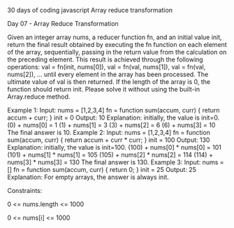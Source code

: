 30 days of coding javascript
Array reduce transformation

Day 07 - Array Reduce Transformation  

Given an integer array nums, a reducer function fn, and an initial value init, return the final result obtained by executing the fn function on each element of the array, sequentially, passing in the return value from the calculation on the preceding element.
This result is achieved through the following operations: val = fn(init, nums[0]), val = fn(val, nums[1]), val = fn(val, nums[2]), ... until every element in the array has been processed. The ultimate value of val is then returned.
If the length of the array is 0, the function should return init.
Please solve it without using the built-in Array.reduce method.
 
Example 1:
Input: nums = [1,2,3,4] fn = function sum(accum, curr) { return accum + curr; } init = 0 Output: 10 Explanation: initially, the value is init=0. (0) + nums[0] = 1 (1) + nums[1] = 3 (3) + nums[2] = 6 (6) + nums[3] = 10 The final answer is 10. 
Example 2:
Input: nums = [1,2,3,4] fn = function sum(accum, curr) { return accum + curr * curr; } init = 100 Output: 130 Explanation: initially, the value is init=100. (100) + nums[0] * nums[0] = 101 (101) + nums[1] * nums[1] = 105 (105) + nums[2] * nums[2] = 114 (114) + nums[3] * nums[3] = 130 The final answer is 130. 
Example 3:
Input: nums = [] fn = function sum(accum, curr) { return 0; } init = 25 Output: 25 Explanation: For empty arrays, the answer is always init. 
 
Constraints:

0 <= nums.length <= 1000

0 <= nums[i] <= 1000
